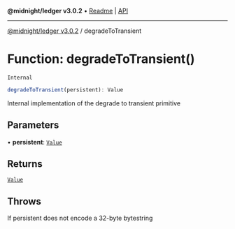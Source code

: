 **@midnight/ledger v3.0.2** • [Readme](../README.md) \| [API](../globals.md)

***

[@midnight/ledger v3.0.2](../README.md) / degradeToTransient

# Function: degradeToTransient()

`Internal`

```ts
degradeToTransient(persistent): Value
```

Internal implementation of the degrade to transient primitive

## Parameters

• **persistent**: [`Value`](../type-aliases/Value.md)

## Returns

[`Value`](../type-aliases/Value.md)

## Throws

If persistent does not encode a 32-byte bytestring
